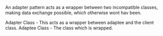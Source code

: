An adapter pattern acts as a wrapper between two incompatible classes, making data exchange possible, which otherwise wont hav been.

Adapter Class - This acts as a wrapper between adaptee and the client class.
Adaptee Class - The class which is wrapped.
